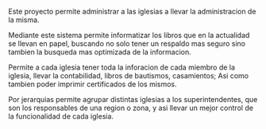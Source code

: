 Este proyecto permite administrar a las iglesias a llevar la administracion de la misma.

Mediante este sistema permite informatizar los libros que en la actualidad se llevan en papel, buscando no solo tener un respaldo mas seguro sino tambien la busqueda mas optimizada de la informacion.

Permite a cada iglesia tener toda la inforacion de cada miembro de la iglesia, llevar la contabilidad, libros de bautismos, casamientos; Asi como tambien poder imprimir certificados de los mismos.

Por jerarquias permite agrupar distintas iglesias a los superintendentes, que son los responsables de una region o zona, y asi llevar un mejor control de la funcionalidad de cada iglesia.